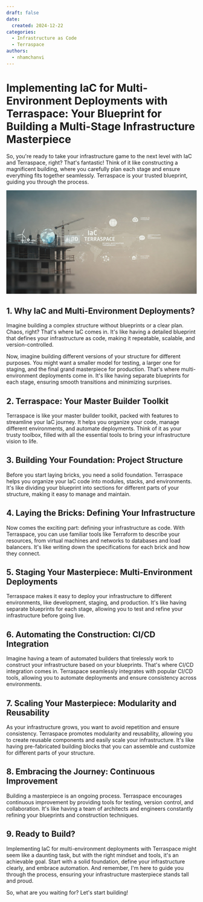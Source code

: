 ```yaml
---
draft: false
date:
  created: 2024-12-22
categories:
  - Infrastructure as Code
  - Terraspace
authors:
  - nhamchanvi
---
```


# Implementing IaC for Multi-Environment Deployments with Terraspace: Your Blueprint for Building a Multi-Stage Infrastructure Masterpiece

So, you're ready to take your infrastructure game to the next level with IaC and Terraspace, right? That's fantastic! Think of it like constructing a magnificent building, where you carefully plan each stage and ensure everything fits together seamlessly. Terraspace is your trusted blueprint, guiding you through the process.

[![Image]](./implementing-iac-for-multi-environment-deployments-with-terraspace-your-blueprint-for-building-a-multi-stage-infrastructure-masterpiece.md)

[Image]: ../../assets/terraspace-blueprint.jpg

<!-- more -->

## 1. Why IaC and Multi-Environment Deployments?

Imagine building a complex structure without blueprints or a clear plan. Chaos, right? That's where IaC comes in. It's like having a detailed blueprint that defines your infrastructure as code, making it repeatable, scalable, and version-controlled.

Now, imagine building different versions of your structure for different purposes. You might want a smaller model for testing, a larger one for staging, and the final grand masterpiece for production. That's where multi-environment deployments come in. It's like having separate blueprints for each stage, ensuring smooth transitions and minimizing surprises.

## 2. Terraspace: Your Master Builder Toolkit

Terraspace is like your master builder toolkit, packed with features to streamline your IaC journey. It helps you organize your code, manage different environments, and automate deployments. Think of it as your trusty toolbox, filled with all the essential tools to bring your infrastructure vision to life.

## 3. Building Your Foundation: Project Structure

Before you start laying bricks, you need a solid foundation. Terraspace helps you organize your IaC code into modules, stacks, and environments. It's like dividing your blueprint into sections for different parts of your structure, making it easy to manage and maintain.

## 4. Laying the Bricks: Defining Your Infrastructure

Now comes the exciting part: defining your infrastructure as code. With Terraspace, you can use familiar tools like Terraform to describe your resources, from virtual machines and networks to databases and load balancers. It's like writing down the specifications for each brick and how they connect.

## 5. Staging Your Masterpiece: Multi-Environment Deployments

Terraspace makes it easy to deploy your infrastructure to different environments, like development, staging, and production. It's like having separate blueprints for each stage, allowing you to test and refine your infrastructure before going live.

## 6. Automating the Construction: CI/CD Integration

Imagine having a team of automated builders that tirelessly work to construct your infrastructure based on your blueprints. That's where CI/CD integration comes in. Terraspace seamlessly integrates with popular CI/CD tools, allowing you to automate deployments and ensure consistency across environments.

## 7. Scaling Your Masterpiece: Modularity and Reusability

As your infrastructure grows, you want to avoid repetition and ensure consistency. Terraspace promotes modularity and reusability, allowing you to create reusable components and easily scale your infrastructure. It's like having pre-fabricated building blocks that you can assemble and customize for different parts of your structure.

## 8. Embracing the Journey: Continuous Improvement

Building a masterpiece is an ongoing process. Terraspace encourages continuous improvement by providing tools for testing, version control, and collaboration. It's like having a team of architects and engineers constantly refining your blueprints and construction techniques.

## 9. Ready to Build?

Implementing IaC for multi-environment deployments with Terraspace might seem like a daunting task, but with the right mindset and tools, it's an achievable goal. Start with a solid foundation, define your infrastructure clearly, and embrace automation. And remember, I'm here to guide you through the process, ensuring your infrastructure masterpiece stands tall and proud.

So, what are you waiting for? Let's start building!
